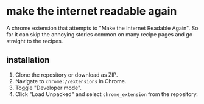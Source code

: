 # make the internet readable again

A chrome extension that attempts to "Make the Internet Readable Again". So far it can skip the annoying stories common on many recipe pages and go straight to the recipes.

## installation

1. Clone the repository or download as ZIP.
1. Navigate to `chrome://extensions` in Chrome.
1. Toggle "Developer mode".
1. Click "Load Unpacked" and select `chrome_extension` from the repository.
